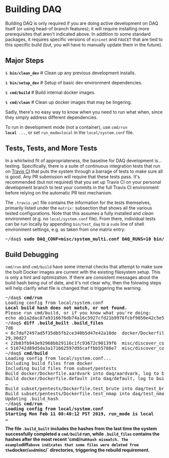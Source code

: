 # Building DAQ

Building DAQ is only required if you are doing active development on DAQ itself (or using head-of
branch features); it will require installing more prerequisites that aren't indicated above.
In addition to some standard packages, it requires specific versions of <code>mininet</code>
and <code>FAUCET</code> that are tied to this specific build (but, you will have to manually
update them in the future).

## Major Steps

<code>$ <b>bin/clean_dev</b></code> # Clean up any previous development installs.

<code>$ <b>bin/setup_dev</b></code> # Setup of basic dev environment dependencies.

<code>$ <b>cmd/build</b></code> # Build internal docker images.

<code>$ <b>cmd/clean</b></code> # Clean up docker images that may be lingering.

Sadly, there's no easy way to know when you need to run what when, since they simply address
different dependencies.

To run in development mode (not a container), use <code>cmd/run <b>local</b> ...</code>,
or set `run_mode=local` in the `local/system.conf` file.

## Tests, Tests, and More Tests

In a whirlwind fit of appropriateness, the baseline for DAQ development is... testing. Specifically,
there is a suite of continuous integration tests that run on [Travis CI](https://travis-ci.com/faucetsdn/daq)
that puts the system through a barrage of tests to make sure all is good. Any PR submission will
require that these tests pass. It's recommended (but not required) that you set up Travis CI on
your personal development branch to test your commits in the full Travis CI environment before relying
on the automatic PR test mechanism.

The `.travis.yml` file contains the information for the tests themselves, primarily listed under the `matrix:`
subsection that shows all the various tested configurations. Note that this assumes a fully installed and
_clean_ environment (e.g. no `local/system.conf` file). From there, individual tests can be run locally by
appending `bin/test_daq` to a `sudo` line of shell environment settings, e.g. as taken from one matrix entry:
<pre>
~/daq$ <b>sudo DAQ_CONF=misc/system_multi.conf DAQ_RUNS=10 bin/test_daq</b>
</pre>

## Build Debugging

`cmd/run` and `cmd/build` have some internal checks that attempt to make sure the built Docker images are
current with the existing filesystem setup. This is only a hint and optimization. If there are consistent
messages about the build hash being out of date, and it's not clear why, then the folowing steps will help
clarify what file is changed that is triggering the warning.

<pre>
~/daq$ <b>cmd/run</b>
Loading config from local/system.conf
<b>Local build hash does not match, or not found.</b>
Please run cmd/build, or if you know what you're doing:
echo ab1a2dac87a9316676db74a16c5927cfd21b9976fcbf9850e42c5e5b7bdba5fe > .build_hash
~/daq$ <b>diff .build_built .build_files</b>
7d6
< 8c7daf2497ad5f35db5fb2ce340b5d47e42a10de  docker/Dockerfile.switch~
29,30d27
< 22b83fb943e92968bb29116c1fc93672c90139f6  misc/discover_config/port-01/ping_runtime.sh~
< 510742d89d5da3a171662597d95caffbb55788e7  misc/discover_config/port-02/monitor_filter.txt~
~/daq$ <b>cmd/build</b>
Loading config from local/system.conf...
Including build files from docker
Including build files from subset/pentests
Build docker/Dockerfile.aardvark into daq/aardvark, log to build/docker_build.aardvark...
Build docker/Dockerfile.default into daq/default, log to build/docker_build.default...
&hellip;
Build subset/pentests/Dockerfile.test_brute into daq/test_brute, log to build/docker_build.test_brute...
Build subset/pentests/Dockerfile.test_nmap into daq/test_nmap, log to build/docker_build.test_nmap...
Updating .build_hash
~/daq$ <b>cmd/run<b>
Loading config from local/system.conf
<b>Starting Mon Feb 11 08:40:12 PST 2019, run_mode is local</b>
&hellip;
</pre>

The file `.build_built` includes the hashes from the last time the system successfully completed
a `cmd/build` run, while `.build_files` contains the hashes after the most recent 'cmd/run` hash mismatch.
The example `diff` above indicates that some files were deleted from the `docker/` and `misc/`
directories, triggering the rebuild requirement.

